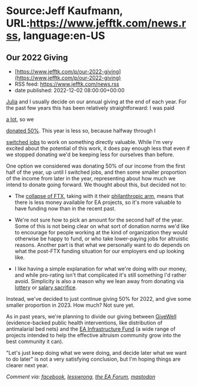 # Source:Jeff Kaufmann, URL:https://www.jefftk.com/news.rss, language:en-US

## Our 2022 Giving
 - [https://www.jefftk.com/p/our-2022-giving](https://www.jefftk.com/p/our-2022-giving)
 - RSS feed: https://www.jefftk.com/news.rss
 - date published: 2022-12-02 08:00:00+00:00

<p><span>

</span>

<a href="https://juliawise.net/">Julia</a> and I usually decide on our
annual giving at the end of each year.  For the past few years this
has been relatively straightforward: I was paid 

<a href="https://www.jefftk.com/money">a
lot</a>, so we 

<a href="https://www.jefftk.com/donations">donated 50%</a>. This year is less
so, because halfway through I 

<a href="https://www.jefftk.com/p/leaving-google-joining-the-nucleic-acid-observatory">switched
jobs</a> to work on something directly valuable. While I'm very
excited about the potential of this work, it does pay enough less that
even if we stopped donating we'd be keeping less for ourselves than
before.



<p>

One option we considered was donating 50% of our income from the first
half of the year, up until I switched jobs, and then some smaller
proportion of the income from later in the year, representing about
how much we intend to donate going forward. We thought about this, but
decided not to:

</p>

<p>

</p>

<ul>

<li><p>The <a href="https://www.jefftk.com/p/if-professional-investors-missed-this">collapse
of FTX</a>, taking with it their <a href="https://forum.effectivealtruism.org/posts/xafpj3on76uRDoBja/the-ftx-future-fund-team-has-resigned">philanthropic
arm</a>, means that there is less money available for EA projects,
so it's more valuable to have funding now than in the recent past.

</p></li>
<li><p>We're not sure how to pick an amount for the second half of
the year.  Some of this is not being clear on what sort of donation
norms we'd like to encourage for people working at the kind of
organization they would otherwise be happy to fund, or who take
lower-paying jobs for altruistic reasons. Another part is that what we
personally want to do depends on what the post-FTX funding situation
for our employers end up looking like.

</p></li>
<li><p>I like having a simple explanation for what we're doing with
our money, and while pro-rating isn't that complicated it's still
something I'd rather avoid.  Simplicity is also a reason why we lean
away from donating via <a href="https://www.jefftk.com/p/mildly-against-donor-lotteries">lottery</a> or <a href="https://www.jefftk.com/p/passing-up-pay">salary sacrifice</a>.

</p></li>
</ul>



<p>

Instead, we've decided to just continue giving 50% for 2022, and give
some smaller proportion in 2023. How much? Not sure yet.

</p>

<p>

As in past years, we're planning to divide our giving between <a href="https://www.givewell.org/">GiveWell</a> (evidence-backed public
health interventions, like distribution of antimalarial bed nets) and
the <a href="https://funds.effectivealtruism.org/funds/ea-community">EA
Infrastructure Fund</a> (a wide range of projects intended to help the
effective altruism community grow into the best community it can).

</p>

<p>

"Let's just keep doing what we were doing, and decide later what we
want to do later" is not a very satisfying conclusion, but I'm hoping
things are clearer next year.

  </p>

<p><i>Comment via: <a href="https://www.facebook.com/jefftk/posts/pfbid037ViuxCZzx9P4QNm69uoM55tyD5xmXYc4MxNUu3pm8D9ef8GVYi9Pzn9g1GZQUCJql">facebook</a>, <a href="https://lesswrong.com/posts/XTFJDXLvqyvJZuHsN">lesswrong</a>, <a href="https://forum.effectivealtruism.org/posts/wDgdRxBmF7GXBsnqr">the EA Forum</a>, <a href="https://mastodon.mit.edu/@jefftk/109450491707352816">mastodon</a></i></p>

